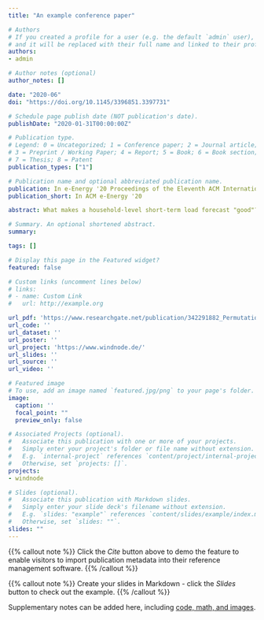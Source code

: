 ```yaml
---
title: "An example conference paper"

# Authors
# If you created a profile for a user (e.g. the default `admin` user), write the username (folder name) here 
# and it will be replaced with their full name and linked to their profile.
authors:
- admin

# Author notes (optional)
author_notes: []

date: "2020-06"
doi: "https://doi.org/10.1145/3396851.3397731"

# Schedule page publish date (NOT publication's date).
publishDate: "2020-01-31T00:00:00Z"

# Publication type.
# Legend: 0 = Uncategorized; 1 = Conference paper; 2 = Journal article;
# 3 = Preprint / Working Paper; 4 = Report; 5 = Book; 6 = Book section;
# 7 = Thesis; 8 = Patent
publication_types: ["1"]

# Publication name and optional abbreviated publication name.
publication: In e-Energy '20 Proceedings of the Eleventh ACM International Conference on Future Energy Systems
publication_short: In ACM e-Energy '20

abstract: What makes a household-level short-term load forecast "good"? Individual household load profiles are intermittent, as distinct peaks correspond to specific activities in the household. Using traditional point-wise error metrics to assess household-level forecasts may lead to, for instance, double-digit mean absolute percentage errors. One reason is a double penalty incurred if a peak is forecasted correctly in amplitude, but with a small delay in time. An adjusted forecast error measure based on local permutations was proposed to assess household-level forecasts by optimally aligning the peaks bounded by a displacement limit. This work shows how the choice of this parameter leads to different "best" forecasts in terms of specific applications, namely the optimization objectives of an energy management system. For that, different parameterizations of the Local Permutation Invariant (LPI) distance are compared within k-Nearest Neighbors as a forecasting model for three different optimization objectives. A simulation study on 100 households of the CER dataset shows that the optimal parameterization can decrease the peak load on average by over 22.5% compared to the Euclidean distance. However, for increasing self-sufficiency and minimizing costs, no significant improvements can be achieved. This implies that household-level forecasts should generally be evaluated in terms of their application, as traditional metrics as a proxy may not express its "goodness" adequately.

# Summary. An optional shortened abstract.
summary: 

tags: []

# Display this page in the Featured widget?
featured: false

# Custom links (uncomment lines below)
# links:
# - name: Custom Link
#   url: http://example.org

url_pdf: 'https://www.researchgate.net/publication/342291882_Permutation-Based_Residential_Short-term_Load_Forecasting_in_the_Context_of_Energy_Management_Optimization_Objectives'
url_code: ''
url_dataset: ''
url_poster: ''
url_project: 'https://www.windnode.de/'
url_slides: ''
url_source: ''
url_video: ''

# Featured image
# To use, add an image named `featured.jpg/png` to your page's folder. 
image:
  caption: ''
  focal_point: ""
  preview_only: false

# Associated Projects (optional).
#   Associate this publication with one or more of your projects.
#   Simply enter your project's folder or file name without extension.
#   E.g. `internal-project` references `content/project/internal-project/index.md`.
#   Otherwise, set `projects: []`.
projects:
- windnode

# Slides (optional).
#   Associate this publication with Markdown slides.
#   Simply enter your slide deck's filename without extension.
#   E.g. `slides: "example"` references `content/slides/example/index.md`.
#   Otherwise, set `slides: ""`.
slides: ""
---
```


{{% callout note %}}
Click the *Cite* button above to demo the feature to enable visitors to import publication metadata into their reference management software.
{{% /callout %}}

{{% callout note %}}
Create your slides in Markdown - click the *Slides* button to check out the example.
{{% /callout %}}

Supplementary notes can be added here, including [code, math, and images](https://wowchemy.com/docs/writing-markdown-latex/).
